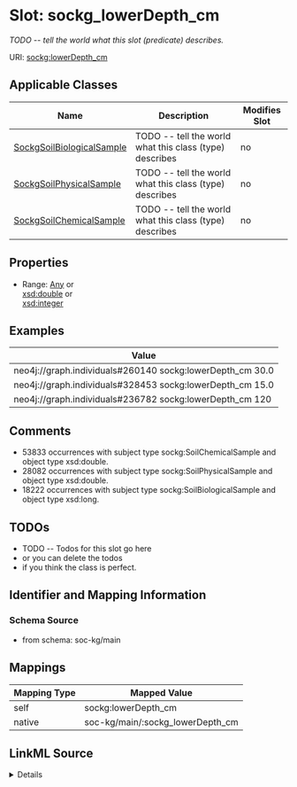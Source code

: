 

# Slot: sockg_lowerDepth_cm


_TODO -- tell the world what this slot (predicate) describes._





URI: [sockg:lowerDepth_cm](http://www.semanticweb.org/sockg/ontologies/2024/0/soil-carbon-ontology/lowerDepth_cm)



<!-- no inheritance hierarchy -->





## Applicable Classes

| Name | Description | Modifies Slot |
| --- | --- | --- |
| [SockgSoilBiologicalSample](../classes/SockgSoilBiologicalSample.md) | TODO -- tell the world what this class (type) describes |  no  |
| [SockgSoilPhysicalSample](../classes/SockgSoilPhysicalSample.md) | TODO -- tell the world what this class (type) describes |  no  |
| [SockgSoilChemicalSample](../classes/SockgSoilChemicalSample.md) | TODO -- tell the world what this class (type) describes |  no  |







## Properties

* Range: [Any](../classes/Any.md)&nbsp;or&nbsp;<br />[xsd:double](http://www.w3.org/2001/XMLSchema#double)&nbsp;or&nbsp;<br />[xsd:integer](http://www.w3.org/2001/XMLSchema#integer)






## Examples

| Value |
| --- |
| neo4j://graph.individuals#260140 sockg:lowerDepth_cm 30.0 |
| neo4j://graph.individuals#328453 sockg:lowerDepth_cm 15.0 |
| neo4j://graph.individuals#236782 sockg:lowerDepth_cm 120 |

## Comments

* 53833 occurrences with subject type sockg:SoilChemicalSample and object type xsd:double.
* 28082 occurrences with subject type sockg:SoilPhysicalSample and object type xsd:double.
* 18222 occurrences with subject type sockg:SoilBiologicalSample and object type xsd:long.

## TODOs

* TODO -- Todos for this slot go here
* or you can delete the todos
* if you think the class is perfect.

## Identifier and Mapping Information







### Schema Source


* from schema: soc-kg/main




## Mappings

| Mapping Type | Mapped Value |
| ---  | ---  |
| self | sockg:lowerDepth_cm |
| native | soc-kg/main/:sockg_lowerDepth_cm |




## LinkML Source

<details>
```yaml
name: sockg_lowerDepth_cm
description: TODO -- tell the world what this slot (predicate) describes.
todos:
- TODO -- Todos for this slot go here
- or you can delete the todos
- if you think the class is perfect.
comments:
- 53833 occurrences with subject type sockg:SoilChemicalSample and object type xsd:double.
- 28082 occurrences with subject type sockg:SoilPhysicalSample and object type xsd:double.
- 18222 occurrences with subject type sockg:SoilBiologicalSample and object type xsd:long.
examples:
- value: neo4j://graph.individuals#260140 sockg:lowerDepth_cm 30.0
- value: neo4j://graph.individuals#328453 sockg:lowerDepth_cm 15.0
- value: neo4j://graph.individuals#236782 sockg:lowerDepth_cm 120
from_schema: soc-kg/main
rank: 1000
slot_uri: sockg:lowerDepth_cm
alias: sockg_lowerDepth_cm
domain_of:
- sockg_SoilBiologicalSample
- sockg_SoilChemicalSample
- sockg_SoilPhysicalSample
range: Any
any_of:
- range: double
- range: integer

```
</details>